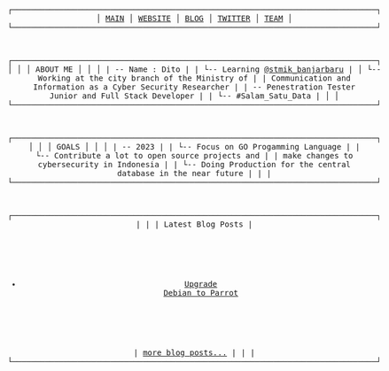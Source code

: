 <div style="display: inline-block; text-align: center;"><pre>


┌──────────────────────────────────────────────────────────────────────────────┐
│     [MAIN](https://github.com/Urghyrex)     │    [WEBSITE]()   │    [BLOG](https://dev.to/urghyrex)     │    [TWITTER](https://twitter.com/ditoa)     │      [TEAM](https://banjarbarukota.go.id)       │
└──────────────────────────────────────────────────────────────────────────────┘


┌──────────────────────────────────────────────────────────────────────────────┐
│                                                                              │ 
│                                   ABOUT ME                                   │ 
│                                                                              │ 
|  -- Name : Dito                                                              |
|   └-- Learning [@stmik_banjarbaru](https://www.stmik-banjarbaru.ac.id/)                                             |
│     └-- Working at the city branch of the Ministry of                        |
|         Communication and Information as a Cyber Security Researcher         |
|  -- Penestration Tester Junior and Full Stack Developer                      |
|   └-- \#Salam_Satu_Data                                                       |
│                                                                              │ 
└──────────────────────────────────────────────────────────────────────────────┘ 

┌──────────────────────────────────────────────────────────────────────────────┐
│                                                                              │
│                                    GOALS                                     │
│                                                                              │
|  -- 2023                                                                     |
|   └-- Focus on GO Progamming Language                                        |
|   └-- Contribute a lot to open source projects and                           |
|       make changes to cybersecurity in Indonesia                             |
|   └-- Doing Production for the central database in the near future           |
|                                                                              |
└──────────────────────────────────────────────────────────────────────────────┘

┌──────────────────────────────────────────────────────────────────────────────┐
|                                                                              |
|                              Latest Blog Posts                               |
<!-- BLOG-POST-LIST:START -->
- [Upgrade Debian to Parrot](https://dev.to/urghyrex/upgrade-debian-to-parrot-277c)
<!-- BLOG-POST-LIST:END -->
|  [more blog posts...](https://dev.to/urghyrex)                                                          |
|                                                                              |
└──────────────────────────────────────────────────────────────────────────────┘

</pre></div>

</details>

[twitter]: https://twitter.com/ditoa
[youtube]: https://www.youtube.com/channel/UCEIuy7JPKmcAtBSY2fAeCTQ
[instagram]: https://instagram.com/dito.hd
